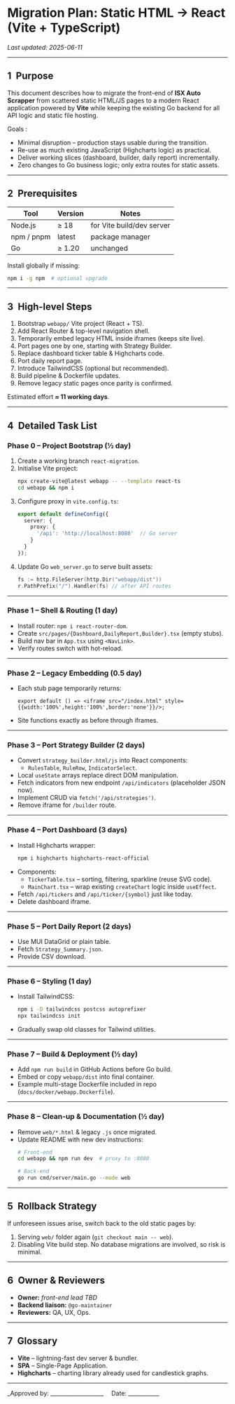 # Migration Plan: Static HTML → React (Vite + TypeScript)

_Last updated: 2025-06-11_

---

## 1 Purpose
This document describes how to migrate the front-end of **ISX Auto Scrapper** from scattered static HTML/JS pages to a modern React application powered by **Vite** while keeping the existing Go backend for all API logic and static file hosting.

Goals :
* Minimal disruption – production stays usable during the transition.
* Re-use as much existing JavaScript (Highcharts logic) as practical.
* Deliver working slices (dashboard, builder, daily report) incrementally.
* Zero changes to Go business logic; only extra routes for static assets.

---

## 2 Prerequisites
| Tool | Version | Notes |
|------|---------|-------|
| Node.js | ≥ 18 | for Vite build/dev server |
| npm / pnpm | latest | package manager |
| Go | ≥ 1.20 | unchanged |

Install globally if missing:
```bash
npm i -g npm  # optional upgrade
```

---

## 3 High-level Steps
1. Bootstrap `webapp/` Vite project (React + TS).
2. Add React Router & top-level navigation shell.
3. Temporarily embed legacy HTML inside iframes (keeps site live).
4. Port pages one by one, starting with Strategy Builder.
5. Replace dashboard ticker table & Highcharts code.
6. Port daily report page.
7. Introduce TailwindCSS (optional but recommended).
8. Build pipeline & Dockerfile updates.
9. Remove legacy static pages once parity is confirmed.

Estimated effort **≈ 11 working days**.

---

## 4 Detailed Task List
### Phase 0 – Project Bootstrap (½ day)
1. Create a working branch `react-migration`.
2. Initialise Vite project:
   ```bash
   npx create-vite@latest webapp -- --template react-ts
   cd webapp && npm i
   ```
3. Configure proxy in `vite.config.ts`:
   ```ts
   export default defineConfig({
     server: {
       proxy: {
         '/api': 'http://localhost:8080'  // Go server
       }
     }
   });
   ```
4. Update Go `web_server.go` to serve built assets:
   ```go
   fs := http.FileServer(http.Dir("webapp/dist"))
   r.PathPrefix("/").Handler(fs) // after API routes
   ```

---
### Phase 1 – Shell & Routing (1 day)
* Install router: `npm i react-router-dom`.
* Create `src/pages/{Dashboard,DailyReport,Builder}.tsx` (empty stubs).
* Build nav bar in `App.tsx` using `<NavLink>`.
* Verify routes switch with hot-reload.

---
### Phase 2 – Legacy Embedding (0.5 day)
* Each stub page temporarily returns:
  ```tsx
  export default () => <iframe src="/index.html" style={{width:'100%',height:'100%',border:'none'}}/>;
  ```
* Site functions exactly as before through iframes.

---
### Phase 3 – Port Strategy Builder (2 days)
* Convert `strategy_builder.html/js` into React components:
  * `RulesTable`, `RuleRow`, `IndicatorSelect`.
* Local `useState` arrays replace direct DOM manipulation.
* Fetch indicators from new endpoint `/api/indicators` (placeholder JSON now).
* Implement CRUD via `fetch('/api/strategies')`.
* Remove iframe for `/builder` route.

---
### Phase 4 – Port Dashboard (3 days)
* Install Highcharts wrapper:
  ```bash
  npm i highcharts highcharts-react-official
  ```
* Components:
  * `TickerTable.tsx` – sorting, filtering, sparkline (reuse SVG code).
  * `MainChart.tsx` – wrap existing `createChart` logic inside `useEffect`.
* Fetch `/api/tickers` and `/api/ticker/{symbol}` just like today.
* Delete dashboard iframe.

---
### Phase 5 – Port Daily Report (2 days)
* Use MUI DataGrid or plain table.
* Fetch `Strategy_Summary.json`.
* Provide CSV download.

---
### Phase 6 – Styling (1 day)
* Install TailwindCSS:
  ```bash
  npm i -D tailwindcss postcss autoprefixer
  npx tailwindcss init
  ```
* Gradually swap old classes for Tailwind utilities.

---
### Phase 7 – Build & Deployment (½ day)
* Add `npm run build` in GitHub Actions before Go build.
* Embed or copy `webapp/dist` into final container.
* Example multi-stage Dockerfile included in repo (`docs/docker/webapp.Dockerfile`).

---
### Phase 8 – Clean-up & Documentation (½ day)
* Remove `web/*.html` & legacy `.js` once migrated.
* Update README with new dev instructions:
  ```bash
  # Front-end
  cd webapp && npm run dev  # proxy to :8080

  # Back-end
  go run cmd/server/main.go --mode web
  ```

---

## 5 Rollback Strategy
If unforeseen issues arise, switch back to the old static pages by:
1. Serving `web/` folder again (`git checkout main -- web`).
2. Disabling Vite build step.
No database migrations are involved, so risk is minimal.

---

## 6 Owner & Reviewers
* **Owner:** _front-end lead TBD_
* **Backend liaison:** `@go-maintainer`
* **Reviewers:** QA, UX, Ops.

---

## 7 Glossary
* **Vite** – lightning-fast dev server & bundler.
* **SPA** – Single-Page Application.
* **Highcharts** – charting library already used for candlestick graphs.

---

_Approved by: ___________________  Date: ___________ 